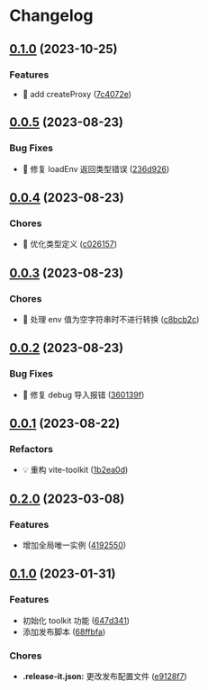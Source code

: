 # Changelog

## [0.1.0](https://github.com/l246804/vite-toolkit/compare/v0.0.5...v0.1.0) (2023-10-25)


### Features

* 🎸 add createProxy ([7c4072e](https://github.com/l246804/vite-toolkit/commit/7c4072e928c77a05cbc0686c2e401a4328e91b73))

## [0.0.5](https://github.com/l246804/vite-toolkit/compare/v0.0.4...v0.0.5) (2023-08-23)


### Bug Fixes

* 🐛 修复 loadEnv 返回类型错误 ([236d926](https://github.com/l246804/vite-toolkit/commit/236d92657365e006132720289561465e806066ab))

## [0.0.4](https://github.com/l246804/vite-toolkit/compare/v0.0.3...v0.0.4) (2023-08-23)


### Chores

* 🤖 优化类型定义 ([c026157](https://github.com/l246804/vite-toolkit/commit/c026157751ca9ad3d641549517c3f27859e344b5))

## [0.0.3](https://github.com/l246804/vite-toolkit/compare/v0.0.2...v0.0.3) (2023-08-23)


### Chores

* 🤖 处理 env 值为空字符串时不进行转换 ([c8bcb2c](https://github.com/l246804/vite-toolkit/commit/c8bcb2cd66e4722eeed57ecc7e6423bf1ad6f89c))

## [0.0.2](https://github.com/l246804/vite-toolkit/compare/v0.0.1...v0.0.2) (2023-08-23)


### Bug Fixes

* 🐛 修复 debug 导入报错 ([360139f](https://github.com/l246804/vite-toolkit/commit/360139f36f6734b05a3a9c53a5756ad5ede9c420))

## [0.0.1](https://github.com/l246804/vite-toolkit/compare/0.2.0...v0.0.1) (2023-08-22)


### Refactors

* 💡 重构 vite-toolkit ([1b2ea0d](https://github.com/l246804/vite-toolkit/commit/1b2ea0da1943971f8ee4bc4fbcf84e825034840f))

## [0.2.0](https://github.com/l246804/vite-toolkit/compare/0.1.0...0.2.0) (2023-03-08)


### Features

* 增加全局唯一实例 ([4192550](https://github.com/l246804/vite-toolkit/commit/4192550a3d58daf90ac88cb9554ff9e3cba8f101))

## [0.1.0](https://github.com/l246804/vite-toolkit/compare/647d3419ba57f890f00dfec2c9e6bf087cdd7e19...0.1.0) (2023-01-31)


### Features

* 初始化 toolkit 功能 ([647d341](https://github.com/l246804/vite-toolkit/commit/647d3419ba57f890f00dfec2c9e6bf087cdd7e19))
* 添加发布脚本 ([68ffbfa](https://github.com/l246804/vite-toolkit/commit/68ffbfa917949df7b0b6698ca3c685758923ad15))


### Chores

* **.release-it.json:** 更改发布配置文件 ([e9128f7](https://github.com/l246804/vite-toolkit/commit/e9128f7b2781f3ca41d972cdc90a4fe2906c16b0))